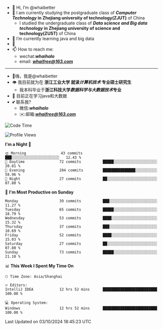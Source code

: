 - 👋 Hi, I’m @whaibetter
- 👀 I am currently studying the postgraduate class of ***Computer Technology* in Zhejiang university of technology(ZJUT)** of China
  -  I studied the undergraduate class of ***Data science and Big data technology* in Zhejiang university of science and technology(ZUST)** of China
- 🌱 I’m currently learning java and big data
- 💞️ 
- 📫 How to reach me: 
  - wechat:***whaihalo***
  - email: ***whaifree@163.com***
 ------------------------
- 👋嗨，我是@whaibetter
- 👁 我目前就为在 **浙江工业大学 就读*计算机技术* 专业硕士研究生**
  - 我本科毕业于**浙江科技大学*数据科学与大数据技术*专业**
- 🌴 目前正在学习java和大数据
- 💕 联系我?
  - 微信:***whaihalo***
  - ✉️:邮箱:***whaifree@163.com***

<!--START_SECTION:waka-->
![Code Time](http://img.shields.io/badge/Code%20Time-496%20hrs%2033%20mins-blue)

![Profile Views](http://img.shields.io/badge/Profile%20Views-0-blue)

**I'm a Night 🦉** 

```text
🌞 Morning                43 commits          ███░░░░░░░░░░░░░░░░░░░░░░   12.43 % 
🌆 Daytime                72 commits          █████░░░░░░░░░░░░░░░░░░░░   20.81 % 
🌃 Evening                204 commits         ███████████████░░░░░░░░░░   58.96 % 
🌙 Night                  27 commits          ██░░░░░░░░░░░░░░░░░░░░░░░   07.80 % 
```
📅 **I'm Most Productive on Sunday** 

```text
Monday                   39 commits          ███░░░░░░░░░░░░░░░░░░░░░░   11.27 % 
Tuesday                  65 commits          █████░░░░░░░░░░░░░░░░░░░░   18.79 % 
Wednesday                53 commits          ████░░░░░░░░░░░░░░░░░░░░░   15.32 % 
Thursday                 37 commits          ███░░░░░░░░░░░░░░░░░░░░░░   10.69 % 
Friday                   52 commits          ████░░░░░░░░░░░░░░░░░░░░░   15.03 % 
Saturday                 27 commits          ██░░░░░░░░░░░░░░░░░░░░░░░   07.80 % 
Sunday                   73 commits          █████░░░░░░░░░░░░░░░░░░░░   21.10 % 
```


📊 **This Week I Spent My Time On** 

```text
🕑︎ Time Zone: Asia/Shanghai

🔥 Editors: 
IntelliJ IDEA            12 hrs 52 mins      █████████████████████████   100.00 % 

💻 Operating System: 
Windows                  12 hrs 52 mins      █████████████████████████   100.00 % 
```


 Last Updated on 03/10/2024 18:45:23 UTC
<!--END_SECTION:waka-->
